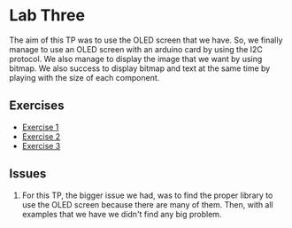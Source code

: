 # Lab Three

The aim of this TP was to use the OLED screen that we have. So, we finally manage to use an OLED screen with an arduino card by using the I2C protocol. We also manage to display 
the image that we want by using bitmap. We also success to display bitmap and text at the same time by playing with the size of each component.

## Exercises

  - [Exercise 1](Exercise/1)
  - [Exercise 2](Exercise/2)
  - [Exercise 3](Exercise/3)
  
  
## Issues
  
1. For this TP, the bigger issue we had, was to find the proper library to use the OLED screen because there are many of them. Then, with all examples that we have we didn't find
any big problem.
